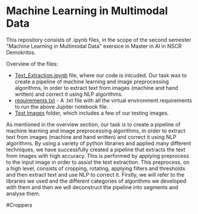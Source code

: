 # Machine Learning in Multimodal Data

This repository consists of .ipynb files, in the scope of the second semester "Machine Learning in Multimodal Data" exersice in Master in AI in NSCR Demokritos.

Overview of the files:

* [Text_Extraction.ipynb](https://github.com/Andreas-Stefopoulos/Machine-Learning-Multimodal/blob/main/Text_Extraction.ipynb) file, where our code is inlcuded. Our task was to create a pipeline of machine learning and image preprocessing algorithms, in order to extract text from images (machine and hand written) and correct it using NLP algorithms.
* [requirements.txt](https://github.com/Andreas-Stefopoulos/Machine-Learning-Multimodal/blob/main/requirements.txt) - A .txt file with all the virtual environment requirements to run the above Jupiter notebook file.
* [Test Images](https://github.com/Andreas-Stefopoulos/Machine-Learning-Multimodal/tree/main/Test%20Images) folder, which includes a few of our testing images.

As mentioned in the overview section, our task is to create a pipeline of machine learning and image preprocessing algorithms, in order to extract text from images (machine and hand written) and correct it using NLP algorithms. By using a variety of python libraries and applied many different techniques, we have successfully created a pipeline that extracts the text from images with high accuracy. This is performed by applying preprocess to the input image in order to assist the text extraction. This preprocess, on a high level, consists of cropping, rotating, applying filters and thresholds and then extract text and use NLP to correct it. Firstly, we will refer to the libraries we used and the different categories of algorithms we developed with them and then we will deconstruct the pipeline into segments and analyse them. 

#Croppers 
